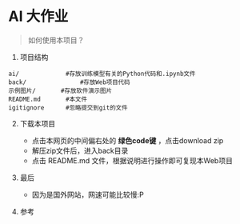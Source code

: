 # AI 大作业

> 如何使用本项目？

1. 项目结构

```
ai/				#存放训练模型有关的Python代码和.ipynb文件
back/				#存放Web项目代码
示例图片/       #存放软件演示图片
README.md		#本文件
igitignore		#忽略提交到git的文件
```

2. 下载本项目
   - 点击本网页的中间偏右处的 **绿色code键** ，点击download zip
   - 解压zip文件后，进入back目录
   - 点击 README.md 文件，根据说明进行操作即可复现本Web项目
3. 最后
   - 因为是国外网站，网速可能比较慢:P

4. 参考

